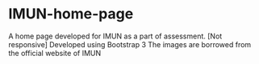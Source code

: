 # IMUN-home-page
A home page developed for IMUN as a part of assessment. [Not responsive]
Developed using Bootstrap 3
The images are borrowed from the official website of IMUN

